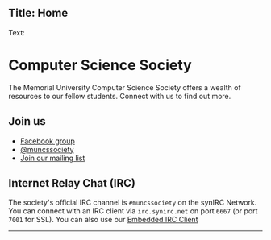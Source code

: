 Title: Home
-----------

Text:

# Computer Science Society

The Memorial University Computer Science Society offers a wealth of resources to our fellow students.
Connect with us to find out more.

## Join us

- [Facebook group](https://www.facebook.com/groups/2202189009/)
- [@muncssociety](https://twitter.com/muncssociety)
- [Join our mailing list](mailing-list)

## Internet Relay Chat (IRC)

The society's official IRC channel is `#muncssociety` on the synIRC Network. You can connect with an IRC client via `irc.synirc.net` on port `6667` (or port `7001` for SSL). You can also use our [Embedded IRC Client](irc)

<hr>
<div id="gcal"></div>
